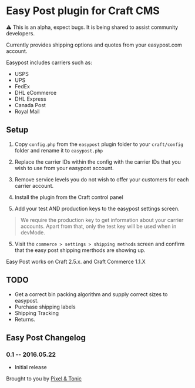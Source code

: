 # Easy Post plugin for Craft CMS

⚠️ This is an alpha, expect bugs. It is being shared to assist community developers.

Currently provides shipping options and quotes from your easypost.com account.

Easypost includes carriers such as:

- USPS
- UPS
- FedEx
- DHL eCommerce
- DHL Express
- Canada Post
- Royal Mail

## Setup

1) Copy `config.php` from the `easypost` plugin folder to your `craft/config` folder and rename it to 
`easypost.php`

2) Replace the carrier IDs within the config with the carrier IDs that you wish to use from your easypost account.

3) Remove service levels you do not wish to offer your customers for each carrier account.

4) Install the plugin from the Craft control panel

4) Add your test AND production keys to the easypost settings screen.

> We require the production key to get information about your carrier accounts. Apart from that, only the test key will be used when in devMode.

5) Visit the `commerce > settings > shipping methods` screen and confirm that
the easy post shipping merthods are showing up.

Easy Post works on Craft 2.5.x. and Craft Commerce 1.1.X

## TODO

* Get a correct bin packing algorithm and supply correct sizes to easypost.
* Purchase shipping labels
* Shipping Tracking
* Returns.

## Easy Post Changelog

### 0.1 -- 2016.05.22

* Initial release

Brought to you by [Pixel & Tonic](http://craftcommerce.com)
